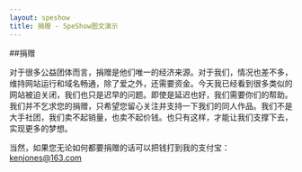 ```yaml
---
layout: speshow
title: 捐赠 - SpeShow图文演示
---
```


##捐赠

对于很多公益团体而言，捐赠是他们唯一的经济来源。对于我们，情况也差不多，维持网站运行和域名畅通，除了爱之外，还需要资金。今天我已经看到很多类似的网站被迫关闭，我们也只是迟早的问题。即使是延迟也好，我们需要你们的帮助。我们并不乞求您的捐赠，只希望您留心关注并支持一下我们的同人作品。我们不是大手社团，我们卖不起销量，也卖不起价钱。也只有这样，才能让我们支撑下去，实现更多的梦想。

当然，如果您无论如何都要捐赠的话可以把钱打到我的支付宝： kenjones@163.com
